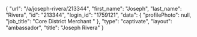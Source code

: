 {
    "url": "\/a\/joseph-rivera\/213344",
    "first_name": "Joseph",
    "last_name": "Rivera",
    "id": "213344",
    "login_id": "1759121",
    "data": {
        "profilePhoto": null,
        "job_title": "Core District Merchant "
    },
    "type": "captivate",
    "layout": "ambassador",
    "title": "Joseph Rivera"
}